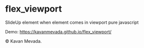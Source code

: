 # flex_viewport
SlideUp element when element comes in viewport pure javascript

Demo: https://kavanmevada.github.io/flex_viewport/

© Kavan Mevada.
